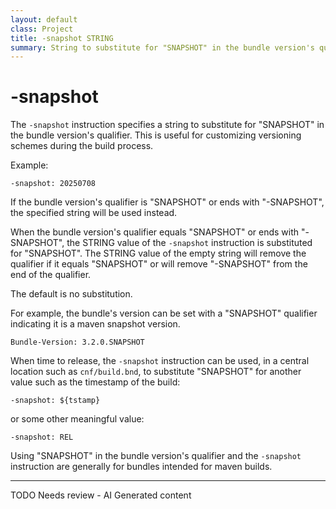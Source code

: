 ```yaml
---
layout: default
class: Project
title: -snapshot STRING 
summary: String to substitute for "SNAPSHOT" in the bundle version's qualifier
---
```


# -snapshot

The `-snapshot` instruction specifies a string to substitute for "SNAPSHOT" in the bundle version's qualifier. This is useful for customizing versioning schemes during the build process.

Example:

```
-snapshot: 20250708
```

If the bundle version's qualifier is "SNAPSHOT" or ends with "-SNAPSHOT", the specified string will be used instead.

When the bundle version's qualifier equals "SNAPSHOT" or ends with "-SNAPSHOT", the STRING
value of the `-snapshot` instruction is substituted for "SNAPSHOT". The STRING value of
the empty string will remove the qualifier if it equals "SNAPSHOT" or
will remove "-SNAPSHOT" from the end of the qualifier.

The default is no substitution.

For example, the bundle's version can be set with a "SNAPSHOT" qualifier indicating it is
a maven snapshot version.

	Bundle-Version: 3.2.0.SNAPSHOT

When time to release, the `-snapshot` instruction can be used, in a central location such
as `cnf/build.bnd`, to substitute "SNAPSHOT" for another value such as the timestamp of
the build:

	-snapshot: ${tstamp}

or some other meaningful value:

	-snapshot: REL

Using "SNAPSHOT" in the bundle version's qualifier and the `-snapshot` instruction 
are generally for bundles intended for maven builds.


---
TODO Needs review - AI Generated content
